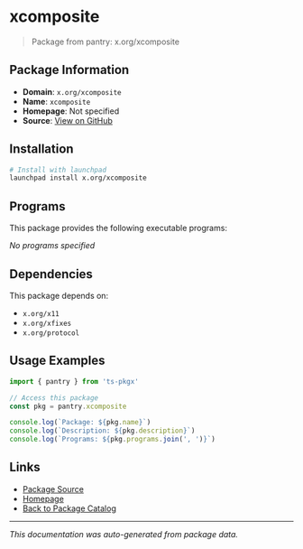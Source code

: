 # xcomposite

> Package from pantry: x.org/xcomposite

## Package Information

- **Domain**: `x.org/xcomposite`
- **Name**: `xcomposite`
- **Homepage**: Not specified
- **Source**: [View on GitHub](https://github.com/pkgxdev/pantry/tree/main/projects/x.org/xcomposite/package.yml)

## Installation

```bash
# Install with launchpad
launchpad install x.org/xcomposite
```

## Programs

This package provides the following executable programs:

*No programs specified*

## Dependencies

This package depends on:

- `x.org/x11`
- `x.org/xfixes`
- `x.org/protocol`

## Usage Examples

```typescript
import { pantry } from 'ts-pkgx'

// Access this package
const pkg = pantry.xcomposite

console.log(`Package: ${pkg.name}`)
console.log(`Description: ${pkg.description}`)
console.log(`Programs: ${pkg.programs.join(', ')}`)
```

## Links

- [Package Source](https://github.com/pkgxdev/pantry/tree/main/projects/x.org/xcomposite/package.yml)
- [Homepage](#)
- [Back to Package Catalog](../../../package-catalog.md)

---

*This documentation was auto-generated from package data.*

